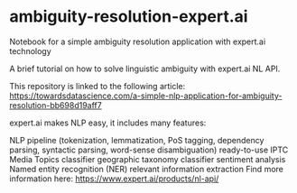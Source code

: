 # ambiguity-resolution-expert.ai
Notebook for a simple ambiguity resolution application with expert.ai technology


A brief tutorial on how to solve linguistic ambiguity with expert.ai NL API.

This repository is linked to the following article: 
https://towardsdatascience.com/a-simple-nlp-application-for-ambiguity-resolution-bb698d19aff7

expert.ai makes NLP easy, it includes many features:

NLP pipeline (tokenization, lemmatization, PoS tagging, dependency parsing, syntactic parsing, word-sense disambiguation)
ready-to-use IPTC Media Topics classifier
geographic taxonomy classifier
sentiment analysis
Named entity recognition (NER)
relevant information extraction
Find more information here: https://www.expert.ai/products/nl-api/
